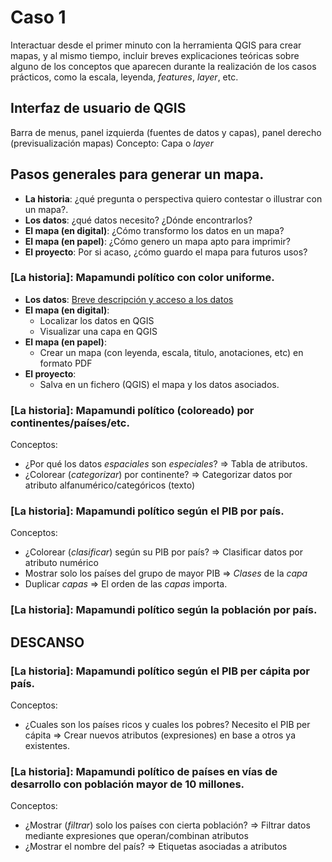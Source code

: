 # Caso 1 

Interactuar desde el primer minuto con la herramienta QGIS para crear mapas, y al mismo tiempo, incluir breves explicaciones teóricas sobre alguno de los conceptos que aparecen durante la realización de los casos prácticos, como la escala, leyenda, *features*, *layer*, etc.

## Interfaz de usuario de QGIS
Barra de menus, panel izquierda (fuentes de datos y capas), panel derecho (previsualización mapas)
Concepto: Capa o *layer*

## Pasos generales para generar un mapa. 
* **La historia**: ¿qué pregunta o perspectiva quiero contestar o illustrar con un mapa?.
* **Los datos**: ¿qué datos necesito? ¿Dónde encontrarlos?
* **El mapa (en digital)**: ¿Cómo transformo los datos en un mapa?
* **El mapa (en papel)**: ¿Cómo genero un mapa apto para imprimir?
* **El proyecto**: Por si acaso, ¿cómo guardo el mapa para futuros usos? 

### [La historia]: Mapamundi político con color uniforme.
* **Los datos**: [Breve descripción y acceso a los datos](Datos/README.md) 
* **El mapa (en digital)**: 
  * Localizar los datos en QGIS
  * Visualizar una capa en QGIS
* **El mapa (en papel)**: 
  * Crear un mapa (con leyenda, escala, titulo, anotaciones, etc) en formato PDF
* **El proyecto**:  
  * Salva en un fichero (QGIS) el mapa y los datos asociados. 

### [La historia]: Mapamundi político (coloreado) por continentes/países/etc.

Conceptos: 
* ¿Por qué los datos *espaciales* son *especiales*? => Tabla de atributos. 
* ¿Colorear (*categorizar*) por continente? => Categorizar datos por atributo alfanumérico/categóricos (texto)

### [La historia]: Mapamundi político según el PIB por país.

Conceptos: 
* ¿Colorear (*clasificar*) según su PIB por país? => Clasificar datos por atributo numérico
* Mostrar solo los países del grupo de mayor PIB => *Clases* de la *capa* 
* Duplicar *capas* => El orden de las *capas* importa. 

### [La historia]: Mapamundi político según la población por país.

## DESCANSO

### [La historia]: Mapamundi político según el PIB per cápita por país.

Conceptos: 
* ¿Cuales son los países ricos y cuales los pobres? Necesito el PIB per cápita => Crear nuevos atributos (expresiones) en base a otros ya existentes.  


### [La historia]: Mapamundi político de países en vías de desarrollo con población mayor de 10 millones.

Conceptos: 
* ¿Mostrar (*filtrar*) solo los países con cierta población? => Filtrar datos mediante expresiones que operan/combinan atributos
* ¿Mostrar el nombre del país? => Etiquetas asociadas a atributos


